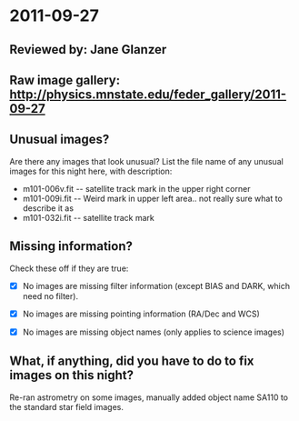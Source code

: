 # 2011-09-27

## Reviewed by:   Jane Glanzer

## Raw image gallery: http://physics.mnstate.edu/feder_gallery/2011-09-27

## Unusual images?

Are there any images that look unusual? List the file name of any unusual images for this night here, with description:

+ m101-006v.fit -- satellite track mark in the upper right corner
+ m101-009i.fit -- Weird mark in upper left area.. not really sure what to describe it as
+ m101-032i.fit -- satellite track mark


## Missing information?

Check these off if they are true:

- [x] No images are missing filter information (except BIAS and DARK, which need no filter).
- [x] No images are missing pointing information (RA/Dec and WCS)
- [x] No images are missing object names (only applies to science images)


## What, if anything, did you have to do to fix images on this night?

Re-ran astrometry on some images, manually added object name SA110 to the standard star field images.
